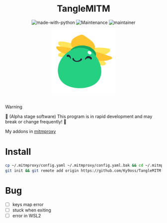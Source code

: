 <div align="center">
    <h1>TangleMITM</h1>
    <img src="https://img.shields.io/badge/Made%20with-Python-1f425f.svg" alt="made-with-python">
    <img src="https://img.shields.io/badge/Maintained%3F-yes-green.svg" alt="Maintenance">
    <img src="https://img.shields.io/badge/maintainer-Ky9oss-red" alt="maintainer">
    <br>
    <br>
    <img src="img/TangleSlime.png" alt="" width="203.5" height="203.5">
    <br>
    <br>
</div>

> [!WARNING]
> 🚧 (Alpha stage software) This program is in rapid development and may break or change frequently! 🚧

My addons in [mitmproxy](https://github.com/mitmproxy/mitmproxy)

# Install
```bash
cp ~/.mitmproxy/config.yaml ~/.mitmproxy/config.yaml.bak && cd ~/.mitmproxy/
git init && git remote add origin https://github.com/Ky9oss/TangleMITM.git && git fetch origin main && git checkout origin/main -- .
```



# Bug

- [ ] keys map error
- [ ] stuck when exiting
- [ ] error in WSL2
